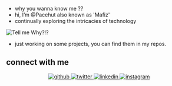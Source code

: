- why you wanna know me ??
- hi, I’m @Pacehut also known as 'Mafiz'
- continually exploring the intricacies of technology

![Tell me Why?!?](https://media.giphy.com/media/VDB85YZsrqMXx3c7DE/giphy.gif)

- just working on some projects, you can find them in my repos.


  
 
## connect with me  
<div align="center">
<a href="https://github.com/pacehutt" target="_blank">
<img src=https://img.shields.io/badge/github-%2324292e.svg?&style=for-the-badge&logo=github&logoColor=white alt=github style="margin-bottom: 5px;" />
</a>
<a href="https://twitter.com/whyknowmee" target="_blank">
<img src=https://img.shields.io/badge/twitter-%2300acee.svg?&style=for-the-badge&logo=twitter&logoColor=white alt=twitter style="margin-bottom: 5px;" />
</a>
<a href="https://linkedin.com/in/mafizonly" target="_blank">
<img src=https://img.shields.io/badge/linkedin-%231E77B5.svg?&style=for-the-badge&logo=linkedin&logoColor=white alt=linkedin style="margin-bottom: 5px;" />
</a>
<a href="https://instagram.com/mafiz._" target="_blank">
<img src=https://img.shields.io/badge/instagram-%23000000.svg?&style=for-the-badge&logo=instagram&logoColor=white alt=instagram style="margin-bottom: 5px;" />
</a>  
</div>  
  

<br/>  

<!--
## Github Stats  
<div align="left"><img src="https://github-readme-stats.vercel.app/api?username=pacehutt&show_icons=true&count_private=true&hide_border=true" align="center" /></div>  
<br/>  
--->


<!---
PaceHut/PaceHut is a ✨ special ✨ repository because its `README.md` (this file) appears on your GitHub profile.
You can click the Preview link to take a look at your changes.
--->
